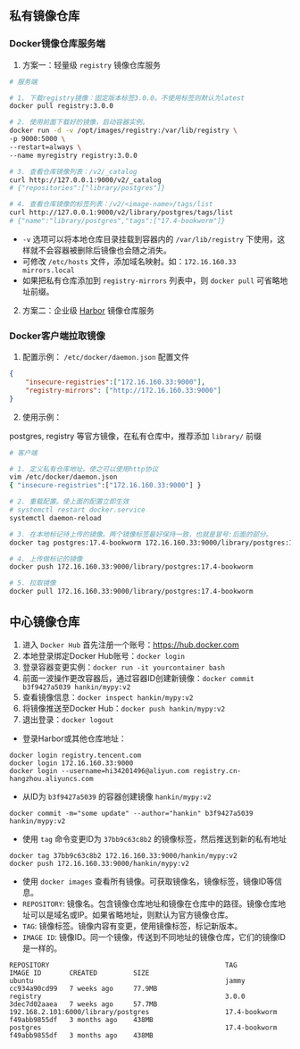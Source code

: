 
## 私有镜像仓库

### Docker镜像仓库服务端

1. 方案一：轻量级 `registry` 镜像仓库服务

```bash
# 服务端

# 1. 下载registry镜像：固定版本标签3.0.0。不使用标签则默认为latest
docker pull registry:3.0.0

# 2. 使用前面下载好的镜像，启动容器实例。
docker run -d -v /opt/images/registry:/var/lib/registry \
-p 9000:5000 \
--restart=always \
--name myregistry registry:3.0.0

# 3. 查看仓库镜像列表：/v2/_catalog
curl http://127.0.0.1:9000/v2/_catalog
# {"repositories":["library/postgres"]}

# 4. 查看仓库镜像的标签列表：/v2/<image-name>/tags/list
curl http://127.0.0.1:9000/v2/library/postgres/tags/list
# {"name":"library/postgres","tags":["17.4-bookworm"]}
```

- `-v` 选项可以将本地仓库目录挂载到容器内的 `/var/lib/registry` 下使用，这样就不会容器被删除后镜像也会随之消失。
- 可修改 `/etc/hosts` 文件，添加域名映射。如：`172.16.160.33 mirrors.local`
- 如果把私有仓库添加到 `registry-mirrors` 列表中，则 `docker pull` 可省略地址前缀。

2. 方案二：企业级 [Harbor](harbor/README.md) 镜像仓库服务


### Docker客户端拉取镜像

1. 配置示例： `/etc/docker/daemon.json` 配置文件

```json
{ 
    "insecure-registries":["172.16.160.33:9000"],
    "registry-mirrors": ["http://172.16.160.33:9000"]
}
```

2. 使用示例：

postgres, registry 等官方镜像，在私有仓库中，推荐添加 `library/` 前缀

```bash
# 客户端

# 1. 定义私有仓库地址。使之可以使用http协议
vim /etc/docker/daemon.json
{ "insecure-registries":["172.16.160.33:9000"] }

# 2. 重载配置。使上面的配置立即生效
# systemctl restart docker.service
systemctl daemon-reload

# 3. 在本地标记待上传的镜像。两个镜像标签最好保持一致，也就是冒号:后面的部分。
docker tag postgres:17.4-bookworm 172.16.160.33:9000/library/postgres:17.4-bookworm

# 4. 上传做标记的镜像
docker push 172.16.160.33:9000/library/postgres:17.4-bookworm

# 5. 拉取镜像
docker pull 172.16.160.33:9000/library/postgres:17.4-bookworm
```


## 中心镜像仓库

1. 进入 `Docker Hub` 首先注册一个账号：https://hub.docker.com
2. 本地登录绑定Docker Hub账号：`docker login`
3. 登录容器变更实例：`docker run -it yourcontainer bash`
4. 前面一波操作更改容器后，通过容器ID创建新镜像：`docker commit b3f9427a5039 hankin/mypy:v2`
5. 查看镜像信息：`docker inspect hankin/mypy:v2`
6. 将镜像推送至Docker Hub：`docker push hankin/mypy:v2`
7. 退出登录：`docker logout`


- 登录Harbor或其他仓库地址：

```
docker login registry.tencent.com
docker login 172.16.160.33:9000
docker login --username=hi34201496@aliyun.com registry.cn-hangzhou.aliyuncs.com
```

- 从ID为 `b3f9427a5039` 的容器创建镜像 `hankin/mypy:v2`

```
docker commit -m="some update" --author="hankin" b3f9427a5039 hankin/mypy:v2
```

- 使用 `tag` 命令变更ID为 `37bb9c63c8b2` 的镜像标签，然后推送到新的私有地址

```
docker tag 37bb9c63c8b2 172.16.160.33:9000/hankin/mypy:v2
docker push 172.16.160.33:9000/hankin/mypy:v2
```

- 使用 `docker images` 查看所有镜像。可获取镜像名，镜像标签，镜像ID等信息。
- `REPOSITORY`: 镜像名。包含镜像仓库地址和镜像在仓库中的路径。镜像仓库地址可以是域名或IP。如果省略地址，则默认为官方镜像仓库。
- `TAG`: 镜像标签。镜像内容有变更，使用镜像标签，标记新版本。
- `IMAGE ID`: 镜像ID。同一个镜像，传送到不同地址的镜像仓库，它们的镜像ID是一样的。

```
REPOSITORY                                            TAG             IMAGE ID       CREATED         SIZE
ubuntu                                                jammy           cc934a90cd99   7 weeks ago     77.9MB
registry                                              3.0.0           3dec7d02aaea   7 weeks ago     57.7MB
192.168.2.101:6000/library/postgres                   17.4-bookworm   f49abb9855df   3 months ago    438MB
postgres                                              17.4-bookworm   f49abb9855df   3 months ago    438MB
```
